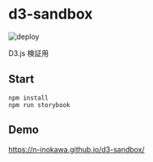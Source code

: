 # d3-sandbox

![deploy](https://github.com/n-inokawa/d3-sandbox/workflows/deploy/badge.svg?branch=master)

D3.js 検証用

## Start

```
npm install
npm run storybook
```

## Demo

https://n-inokawa.github.io/d3-sandbox/
